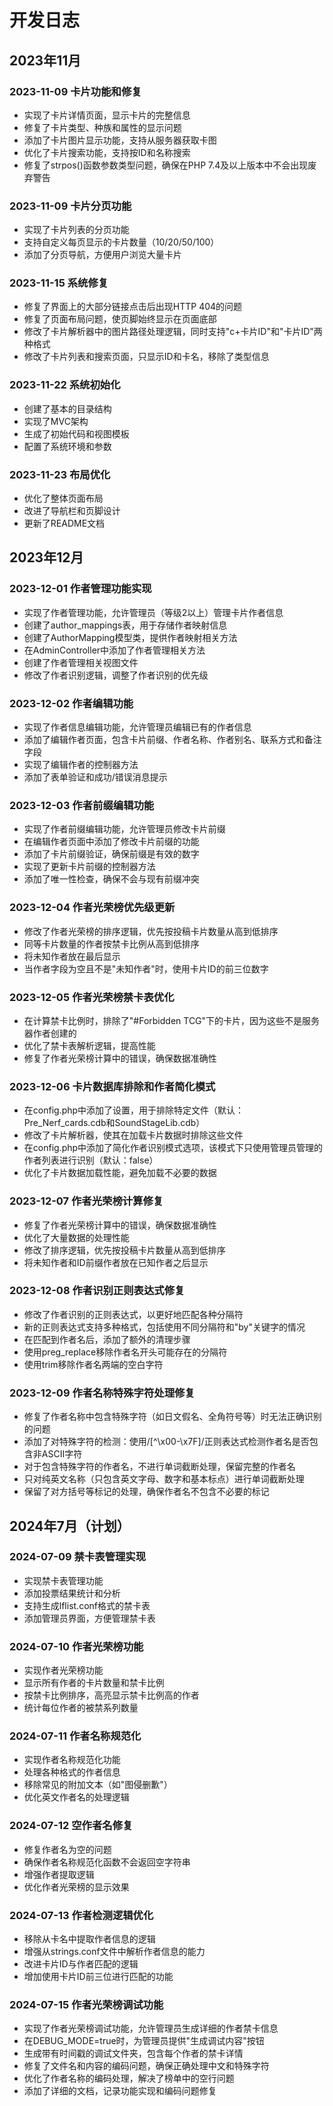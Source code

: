 # 开发日志

## 2023年11月

### 2023-11-09 卡片功能和修复
- 实现了卡片详情页面，显示卡片的完整信息
- 修复了卡片类型、种族和属性的显示问题
- 添加了卡片图片显示功能，支持从服务器获取卡图
- 优化了卡片搜索功能，支持按ID和名称搜索
- 修复了strpos()函数参数类型问题，确保在PHP 7.4及以上版本中不会出现废弃警告

### 2023-11-09 卡片分页功能
- 实现了卡片列表的分页功能
- 支持自定义每页显示的卡片数量（10/20/50/100）
- 添加了分页导航，方便用户浏览大量卡片

### 2023-11-15 系统修复
- 修复了界面上的大部分链接点击后出现HTTP 404的问题
- 修复了页面布局问题，使页脚始终显示在页面底部
- 修改了卡片解析器中的图片路径处理逻辑，同时支持"c+卡片ID"和"卡片ID"两种格式
- 修改了卡片列表和搜索页面，只显示ID和卡名，移除了类型信息

### 2023-11-22 系统初始化
- 创建了基本的目录结构
- 实现了MVC架构
- 生成了初始代码和视图模板
- 配置了系统环境和参数

### 2023-11-23 布局优化
- 优化了整体页面布局
- 改进了导航栏和页脚设计
- 更新了README文档

## 2023年12月

### 2023-12-01 作者管理功能实现
- 实现了作者管理功能，允许管理员（等级2以上）管理卡片作者信息
- 创建了author_mappings表，用于存储作者映射信息
- 创建了AuthorMapping模型类，提供作者映射相关方法
- 在AdminController中添加了作者管理相关方法
- 创建了作者管理相关视图文件
- 修改了作者识别逻辑，调整了作者识别的优先级

### 2023-12-02 作者编辑功能
- 实现了作者信息编辑功能，允许管理员编辑已有的作者信息
- 添加了编辑作者页面，包含卡片前缀、作者名称、作者别名、联系方式和备注字段
- 实现了编辑作者的控制器方法
- 添加了表单验证和成功/错误消息提示

### 2023-12-03 作者前缀编辑功能
- 实现了作者前缀编辑功能，允许管理员修改卡片前缀
- 在编辑作者页面中添加了修改卡片前缀的功能
- 添加了卡片前缀验证，确保前缀是有效的数字
- 实现了更新卡片前缀的控制器方法
- 添加了唯一性检查，确保不会与现有前缀冲突

### 2023-12-04 作者光荣榜优先级更新
- 修改了作者光荣榜的排序逻辑，优先按投稿卡片数量从高到低排序
- 同等卡片数量的作者按禁卡比例从高到低排序
- 将未知作者放在最后显示
- 当作者字段为空且不是"未知作者"时，使用卡片ID的前三位数字

### 2023-12-05 作者光荣榜禁卡表优化
- 在计算禁卡比例时，排除了"#Forbidden TCG"下的卡片，因为这些不是服务器作者创建的
- 优化了禁卡表解析逻辑，提高性能
- 修复了作者光荣榜计算中的错误，确保数据准确性

### 2023-12-06 卡片数据库排除和作者简化模式
- 在config.php中添加了设置，用于排除特定文件（默认：Pre_Nerf_cards.cdb和SoundStageLib.cdb）
- 修改了卡片解析器，使其在加载卡片数据时排除这些文件
- 在config.php中添加了简化作者识别模式选项，该模式下只使用管理员管理的作者列表进行识别（默认：false）
- 优化了卡片数据加载性能，避免加载不必要的数据

### 2023-12-07 作者光荣榜计算修复
- 修复了作者光荣榜计算中的错误，确保数据准确性
- 优化了大量数据的处理性能
- 修改了排序逻辑，优先按投稿卡片数量从高到低排序
- 将未知作者和ID前缀作者放在已知作者之后显示

### 2023-12-08 作者识别正则表达式修复
- 修改了作者识别的正则表达式，以更好地匹配各种分隔符
- 新的正则表达式支持多种格式，包括使用不同分隔符和"by"关键字的情况
- 在匹配到作者名后，添加了额外的清理步骤
- 使用preg_replace移除作者名开头可能存在的分隔符
- 使用trim移除作者名两端的空白字符

### 2023-12-09 作者名称特殊字符处理修复
- 修复了作者名称中包含特殊字符（如日文假名、全角符号等）时无法正确识别的问题
- 添加了对特殊字符的检测：使用/[^\x00-\x7F]/正则表达式检测作者名是否包含非ASCII字符
- 对于包含特殊字符的作者名，不进行单词截断处理，保留完整的作者名
- 只对纯英文名称（只包含英文字母、数字和基本标点）进行单词截断处理
- 保留了对方括号等标记的处理，确保作者名不包含不必要的标记

## 2024年7月（计划）

### 2024-07-09 禁卡表管理实现
- 实现禁卡表管理功能
- 添加投票结果统计和分析
- 支持生成lflist.conf格式的禁卡表
- 添加管理员界面，方便管理禁卡表

### 2024-07-10 作者光荣榜功能
- 实现作者光荣榜功能
- 显示所有作者的卡片数量和禁卡比例
- 按禁卡比例排序，高亮显示禁卡比例高的作者
- 统计每位作者的被禁系列数量

### 2024-07-11 作者名称规范化
- 实现作者名称规范化功能
- 处理各种格式的作者信息
- 移除常见的附加文本（如"图侵删歉"）
- 优化英文作者名的处理逻辑

### 2024-07-12 空作者名修复
- 修复作者名为空的问题
- 确保作者名称规范化函数不会返回空字符串
- 增强作者提取逻辑
- 优化作者光荣榜的显示效果

### 2024-07-13 作者检测逻辑优化
- 移除从卡名中提取作者信息的逻辑
- 增强从strings.conf文件中解析作者信息的能力
- 改进卡片ID与作者匹配的逻辑
- 增加使用卡片ID前三位进行匹配的功能

### 2024-07-15 作者光荣榜调试功能
- 实现了作者光荣榜调试功能，允许管理员生成详细的作者禁卡信息
- 在DEBUG_MODE=true时，为管理员提供"生成调试内容"按钮
- 生成带有时间戳的调试文件夹，包含每个作者的禁卡详情
- 修复了文件名和内容的编码问题，确保正确处理中文和特殊字符
- 优化了作者名称的编码处理，解决了榜单中的空行问题
- 添加了详细的文档，记录功能实现和编码问题修复

